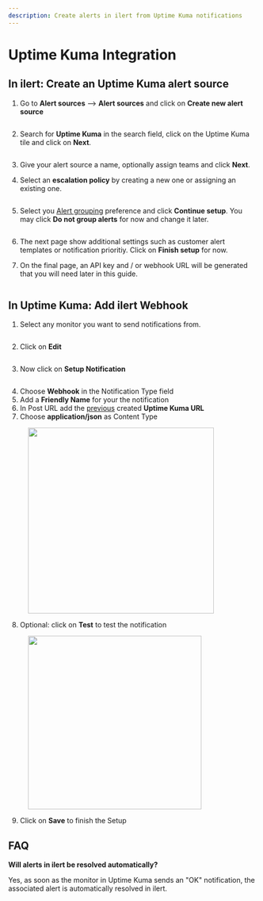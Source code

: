 ```yaml
---
description: Create alerts in ilert from Uptime Kuma notifications
---
```


# Uptime Kuma Integration

## In ilert: Create an Uptime Kuma alert source

1. Go to **Alert sources** --> **Alert sources** and click on **Create new alert source**

<figure><img src="../.gitbook/assets/Screenshot 2023-08-28 at 10.21.10.png" alt=""><figcaption></figcaption></figure>

2. Search for **Uptime Kuma** in the search field, click on the Uptime Kuma tile and click on **Next**.&#x20;

<figure><img src="../.gitbook/assets/Screenshot 2023-08-28 at 10.24.23.png" alt=""><figcaption></figcaption></figure>

3. Give your alert source a name, optionally assign teams and click **Next**.
4.  Select an **escalation policy** by creating a new one or assigning an existing one.

    <figure><img src="../.gitbook/assets/Screenshot 2023-08-28 at 11.37.47.png" alt=""><figcaption></figcaption></figure>
5.  Select you [Alert grouping](../alerting/alert-sources.md#alert-grouping) preference and click **Continue setup**. You may click **Do not group alerts** for now and change it later.&#x20;

    <figure><img src="../.gitbook/assets/Screenshot 2023-08-28 at 11.38.24.png" alt=""><figcaption></figcaption></figure>
6. The next page show additional settings such as customer alert templates or notification prioritiy. Click on **Finish setup** for now.
7.  On the final page, an API key and / or webhook URL will be generated that you will need later in this guide.

    <figure><img src="../.gitbook/assets/Screenshot 2023-08-28 at 11.47.34 (1).png" alt=""><figcaption></figcaption></figure>

## In Uptime Kuma: Add ilert Webhook

1. Select any monitor you want to send notifications from.

<figure><img src="../.gitbook/assets/3 (2) (1) (1).png" alt=""><figcaption></figcaption></figure>

2. Click on **Edit**

<figure><img src="../.gitbook/assets/4 (2) (1).png" alt=""><figcaption></figcaption></figure>

3. Now click on **Setup Notification**

<figure><img src="../.gitbook/assets/5 (2) (1).png" alt=""><figcaption></figcaption></figure>

4. Choose **Webhook** in the Notification Type field
5. Add a **Friendly Name** for your the notification
6. In Post URL add the [previous](uptime-kuma.md#in-ilert-create-uptime-kuma-alert-source) created **Uptime Kuma URL**
7. Choose **application/json** as Content Type

<figure><img src="../.gitbook/assets/6 (3).png" alt="" width="375"><figcaption></figcaption></figure>

8. Optional: click on **Test** to test the notification

<figure><img src="../.gitbook/assets/7 (2).png" alt="" width="350"><figcaption></figcaption></figure>

9. Click on **Save** to finish the Setup

## FAQ

**Will alerts in ilert be resolved automatically?**

Yes, as soon as the monitor in Uptime Kuma sends an "OK" notification, the associated alert is automatically resolved in ilert.
